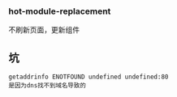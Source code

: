 ### hot-module-replacement

不刷新页面，更新组件


## 坑
```
getaddrinfo ENOTFOUND undefined undefined:80
是因为dns找不到域名导致的
```